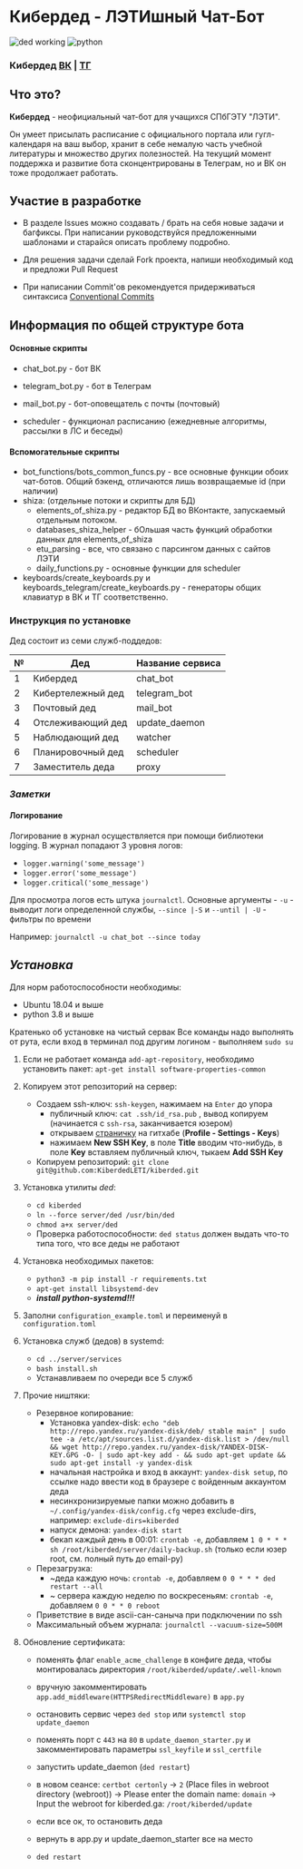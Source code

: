 # Кибердед - ЛЭТИшный Чат-Бот #
![ded working](https://img.shields.io/badge/ded-working-brightgreen) ![python](https://img.shields.io/badge/python-%3E%3D3.8-blue)

### Кибердед [ВК](https://vk.com/kiberded_bot) | [ТГ](https://t.me/kiberded_leti_bot)

## Что это? ##
**Кибердед** - неофициальный чат-бот для учащихся СПбГЭТУ "ЛЭТИ". 

Он умеет присылать расписание с официального портала или гугл-календаря на ваш выбор, хранит в себе немалую часть учебной литературы и множество других полезностей.
На текущий момент поддержка и развитие бота сконцентрированы в Телеграм, но и ВК он тоже продолжает работать.

## Участие в разработке ##
- В разделе Issues можно создавать / брать на себя новые задачи и багфиксы. 
При написании руководствуйся предложенными шаблонами и старайся описать проблему подробно.

- Для решения задачи сделай Fork проекта, напиши необходимый код и предложи Pull Request

- При написании Commit'ов рекомендуется придерживаться синтаксиса [Conventional Commits](https://www.conventionalcommits.org/ru/)

## Информация по общей структуре бота ##
#### Основные скрипты

- chat_bot.py - бот ВК

- telegram_bot.py - бот в Телеграм

- mail_bot.py - бот-оповещатель с почты (почтовый)

- scheduler - функционал расписанию (ежедневные алгоритмы, рассылки в ЛС и беседы)

#### Вспомогательные скрипты
- bot_functions/bots_common_funcs.py - все основные функции обоих чат-ботов. 
Общий бэкенд, отличаются лишь возвращаемые id (при наличии) 
- shiza: (отдельные потоки и скрипты для БД)
  - elements_of_shiza.py - редактор БД во ВКонтакте, запускаемый отдельным потоком.
  - databases_shiza_helper - бОльшая часть функций обработки данных для elements_of_shiza
  - etu_parsing - все, что связано с парсингом данных с сайтов ЛЭТИ
  - daily_functions.py - основные функции для scheduler
- keyboards/create_keyboards.py и keyboards_telegram/create_keyboards.py - генераторы общих клавиатур в ВК и ТГ 
соответственно.

### Инструкция по установке ###
Дед состоит из семи служб-поддедов:

| №   | Дед               | Название сервиса |
|-----|-------------------|------------------|
| 1   | Кибердед          | chat_bot         |
| 2   | Кибертележный дед | telegram_bot     |
| 3   | Почтовый дед      | mail_bot         |
| 4   | Отслеживающий дед | update_daemon    |
| 5   | Наблюдающий дед   | watcher          |
| 6   | Планировочный дед | scheduler        |
| 7   | Заместитель деда  | proxy            |

### *Заметки* ###
#### Логирование ####
Логирование в журнал осуществляется при помощи библиотеки logging. 
В журнал попадают 3 уровня логов:
+ `logger.warning('some_message')`
+ `logger.error('some_message')`
+ `logger.critical('some_message')`

Для просмотра логов есть штука `journalctl`. Основные аргументы - `-u` - выводит логи определенной службы, 
`--since |-S` и `--until | -U` - фильтры по времени

Например: `journalctl -u chat_bot --since today`
## *Установка* ##
Для норм работоспособности необходимы:
+ Ubuntu 18.04 и выше
+ python 3.8 и выше

Кратенько об установке на чистый сервак
Все команды надо выполнять от рута, если вход в терминал под другим логином - выполняем `sudo su`

1. Если не работает команда `add-apt-repository`, необходимо установить пакет: `apt-get install software-properties-common`

2. Копируем этот репозиторий на сервер:
   + Создаем ssh-ключ: `ssh-keygen`, нажимаем на `Enter` до упора
     + публичный ключ: `cat .ssh/id_rsa.pub` , вывод копируем (начинается с `ssh-rsa`, заканчивается юзером)
     + открываем [страничку](https://github.com/settings/keys) на гитхабе (**Profile - Settings - Keys**)
     + нажимаем **New SSH Key**, в поле **Title** вводим что-нибудь, в поле **Key** вставляем публичный ключ, тыкаем **Add SSH Key**
   + Копируем репозиторий: `git clone git@github.com:KiberdedLETI/kiberded.git`
3. Установка утилиты *ded*:
   + `cd kiberded`
   + `ln --force server/ded /usr/bin/ded`
   + `chmod a+x server/ded`
   + Проверка работоспособности: `ded status` должен выдать что-то типа того, что все деды не работают
4. Установка необходимых пакетов:
   + `python3 -m pip install -r requirements.txt`
   + `apt-get install libsystemd-dev`
   + ***install python-systemd!!!***
5. Заполни `configuration_example.toml` и переименуй в `configuration.toml`
6. Установка служб (дедов) в systemd:
   + `cd ../server/services`
   + `bash install.sh`
   + Устанавливаем по очереди все 5 служб
7. Прочие ништяки:
   + Резервное копирование:
     + Установка yandex-disk: `echo "deb http://repo.yandex.ru/yandex-disk/deb/ stable main" | sudo tee -a /etc/apt/sources.list.d/yandex-disk.list > /dev/null && wget http://repo.yandex.ru/yandex-disk/YANDEX-DISK-KEY.GPG -O- | sudo apt-key add - && sudo apt-get update && sudo apt-get install -y yandex-disk`
     + начальная настройка и вход в аккаунт: `yandex-disk setup`, по ссылке надо ввести код в браузере с войденным аккаунтом деда
     + несинхронизируемые папки можно добавить в `~/.config/yandex-disk/config.cfg` через exclude-dirs, например: `exclude-dirs=kiberded`
     + напуск демона: `yandex-disk start`
     + бекап каждый день в 00:01: `crontab -e`, добавляем `1 0 * * * sh /root/kiberded/server/daily-backup.sh` (только если юзер root, см. полный путь до email-py)
   + Перезагрузка:
     + ~деда каждую ночь: `crontab -e`, добавляем `0 0 * * * ded restart --all`
     + ~ сервера каждую неделю по воскресеньям: `crontab -e`, добавляем `0 0 * * 0 reboot`
   + Приветствие в виде ascii-сан-саныча при подключении по ssh
   + Максимальный объем журнала: `journalctl --vacuum-size=500M`

8. Обновление сертификата:
   + поменять флаг ``enable_acme_challenge`` в конфиге деда, чтобы монтировалась директория ``/root/kiberded/update/.well-known``

   + вручную закомментировать ``app.add_middleware(HTTPSRedirectMiddleware)`` в ``app.py``

   + остановить сервис через ``ded stop`` или ``systemctl stop update_daemon``

   + поменять порт с ``443`` на ``80`` в ``update_daemon_starter.py`` и закомментировать параметры ``ssl_keyfile`` и ``ssl_certfile``

   + запустить update_daemon (``ded restart``)

   + в новом сеансе: ``certbot certonly`` -> `2` (Place files in webroot directory (webroot)) -> Please enter the domain name: ``domain`` -> Input the webroot for kiberded.ga: `/root/kiberded/update`

   + если все ок, то остановить деда

   + вернуть в app.py и update_daemon_starter все на место

   + ``ded restart``
